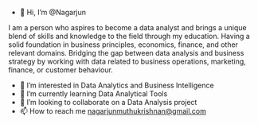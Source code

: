 - 👋 Hi, I’m @Nagarjun

I am a person who aspires to become a data analyst and brings a unique blend of skills and knowledge to the field through my education. Having a solid foundation in business principles, economics, finance, and other relevant domains. Bridging the gap between data analysis and business strategy by working with data related to business operations, marketing, finance, or customer behaviour.
  
- 👀 I’m interested in Data Analytics and Business Intelligence
- 🌱 I’m currently learning Data Analytical Tools
- 💞️ I’m looking to collaborate on a Data Analysis project
- 📫 How to reach me nagarjunmuthukrishnan@gmail.com


